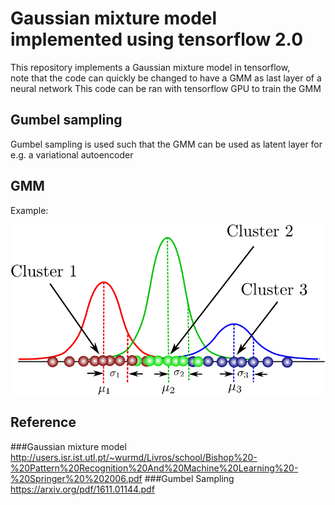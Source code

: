 # Gaussian mixture model implemented using tensorflow 2.0

This repository implements a Gaussian mixture model in tensorflow,<br>
note that the code can quickly be changed to have a GMM as last layer of a neural network
This code can be ran with tensorflow GPU to train the GMM
## Gumbel sampling
Gumbel sampling is used such that the GMM can be used as latent layer for e.g. a variational autoencoder

## GMM
Example:

<img src="images/GMM.png" width="600"></img>

## Reference
###Gaussian mixture model
http://users.isr.ist.utl.pt/~wurmd/Livros/school/Bishop%20-%20Pattern%20Recognition%20And%20Machine%20Learning%20-%20Springer%20%202006.pdf
###Gumbel Sampling
https://arxiv.org/pdf/1611.01144.pdf
